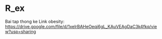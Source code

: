 # R_ex
Bai tap thong ke
Link obesity:
https://drive.google.com/file/d/1xelrBAHeOeqj6gL_KAuVEAgDaC3k4fkq/view?usp=sharing

